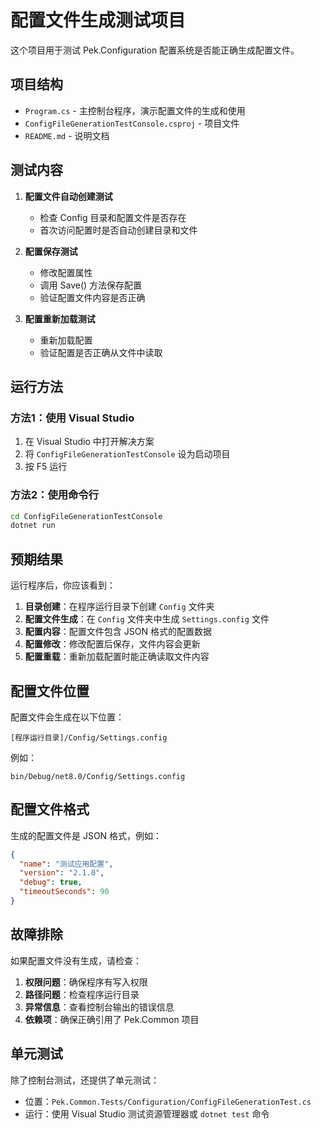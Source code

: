 # 配置文件生成测试项目

这个项目用于测试 Pek.Configuration 配置系统是否能正确生成配置文件。

## 项目结构

- `Program.cs` - 主控制台程序，演示配置文件的生成和使用
- `ConfigFileGenerationTestConsole.csproj` - 项目文件
- `README.md` - 说明文档

## 测试内容

1. **配置文件自动创建测试**
   - 检查 Config 目录和配置文件是否存在
   - 首次访问配置时是否自动创建目录和文件

2. **配置保存测试**
   - 修改配置属性
   - 调用 Save() 方法保存配置
   - 验证配置文件内容是否正确

3. **配置重新加载测试**
   - 重新加载配置
   - 验证配置是否正确从文件中读取

## 运行方法

### 方法1：使用 Visual Studio
1. 在 Visual Studio 中打开解决方案
2. 将 `ConfigFileGenerationTestConsole` 设为启动项目
3. 按 F5 运行

### 方法2：使用命令行
```bash
cd ConfigFileGenerationTestConsole
dotnet run
```

## 预期结果

运行程序后，你应该看到：

1. **目录创建**：在程序运行目录下创建 `Config` 文件夹
2. **配置文件生成**：在 `Config` 文件夹中生成 `Settings.config` 文件
3. **配置内容**：配置文件包含 JSON 格式的配置数据
4. **配置修改**：修改配置后保存，文件内容会更新
5. **配置重载**：重新加载配置时能正确读取文件内容

## 配置文件位置

配置文件会生成在以下位置：
```
[程序运行目录]/Config/Settings.config
```

例如：
```
bin/Debug/net8.0/Config/Settings.config
```

## 配置文件格式

生成的配置文件是 JSON 格式，例如：
```json
{
  "name": "测试应用配置",
  "version": "2.1.0",
  "debug": true,
  "timeoutSeconds": 90
}
```

## 故障排除

如果配置文件没有生成，请检查：

1. **权限问题**：确保程序有写入权限
2. **路径问题**：检查程序运行目录
3. **异常信息**：查看控制台输出的错误信息
4. **依赖项**：确保正确引用了 Pek.Common 项目

## 单元测试

除了控制台测试，还提供了单元测试：
- 位置：`Pek.Common.Tests/Configuration/ConfigFileGenerationTest.cs`
- 运行：使用 Visual Studio 测试资源管理器或 `dotnet test` 命令